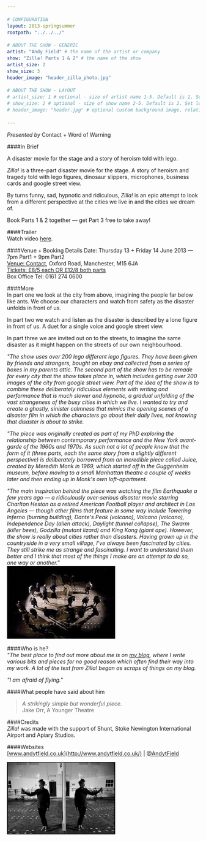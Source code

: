 ```yaml
---

# CONFIGURATION
layout: 2013-springsummer
rootpath: "../../../"

# ABOUT THE SHOW - GENERIC
artist: "Andy Field" # the name of the artist or company
show: "Zilla! Parts 1 & 2" # the name of the show
artist_size: 2
show_size: 3
header_image: "header_zilla_photo.jpg"

# ABOUT THE SHOW - LAYOUT
# artist_size: 1 # optional - size of artist name 1-5. Default is 1. Set longer names to lower values
# show_size: 2 # optional - size of show name 2-5. Default is 2. Set longer names to lower values
# header_image: "header.jpg" # optional custom background image, relative to current page

---
```

*Presented by* Contact + Word of Warning     
     
####In Brief    
     
A disaster movie for the stage and a story of heroism told with lego.    
    
*Zilla!* is a three-part disaster movie for the stage. A story of heroism and tragedy told with lego figures, dinosaur slippers, microphones, business cards and google street view.    
     
By turns funny, sad, hypnotic and ridiculous, *Zilla!* is an epic attempt to look from a different perspective at the cities we live in and the cities we dream of.    
     
Book Parts 1 & 2 together — get Part 3 free to take away!   
   
####Trailer    
Watch video [here](http://vimeo.com/67732979).    
     
####Venue + Booking Details
Date: Thursday 13 + Friday 14 June 2013 — 7pm Part1 + 9pm Part2  
[Venue: Contact](http://contactmcr.com/visit/getting-here/), Oxford Road, Manchester, M15 6JA    
[Tickets: £8/5 each OR £12/8 both parts](http://contactmcr.com/whats-on/1222-andy-field-zilla/)   
Box Office Tel: 0161 274 0600  
      
####More    
In part one we look at the city from above, imagining the people far below like ants. We choose our characters and watch from safety as the disaster unfolds in front of us.    
      
In part two we watch and listen as the disaster is described by a lone figure in front of us. A duet for a single voice and google street view.    
      
In part three we are invited out on to the streets, to imagine the same disaster as it might happen on the streets of our own neighbourhood.    
    
*"The show uses over 200 lego different lego figures. They have been given by friends and strangers, bought on ebay and collected from a series of boxes in my parents attic. The second part of the show has to be remade for every city that the show takes place in, which includes getting over 200 images of the city from google street view. Part of the idea of the show is to combine these deliberately ridiculous elements with writing and performance that is much slower and hypnotic, a gradual unfolding of the vast strangeness of the busy cities in which we live. I wanted to try and create a ghostly, sinister calmness that mimics the opening scenes of a disaster film in which the characters go about their daily lives, not knowing that disaster is about to strike.*    
    
*"The piece was originally created as part of my PhD exploring the relationship between contemporary performance and the New York avant-garde of the 1960s and 1970s. As such not a lot of people know that the form of it (three parts, each the same story from a slightly different perspective) is deliberately borrowed from an incredible piece called Juice, created by Meredith Monk in 1969, which started off in the Guggenheim museum, before moving to a small Manhattan theatre a couple of weeks later and then ending up in Monk's own loft-apartment.*    
    
*"The main inspiration behind the piece was watching the film Earthquake a few years ago — a ridiculously over-serious disaster movie starring Charlton Heston as a retired American Football player and architect in Los Angeles — though other films that feature in some way include Towering Inferno (burning building), Dante's Peak (volcano), Volcano (volcano), Independence Day (alien attack), Daylight (tunnel collapse), The Swarm (killer bees), Godzilla (mutant lizard) and King Kong (giant ape). However, the show is really about cities rather than disasters. Having grown up in the countryside in a very small village, I've always been fascinated by cities. They still strike me as strange and fascinating. I want to understand them better and I think that most of the things I make are an attempt to do so, one way or another."*    
![Zilla](zillapt1.jpg)    
    
####Who is he?    
*"The best place to find out more about me is on [my blog](http://andytfield.wordpress.com), where I write various bits and pieces for no good reason which often find their way into my work. A lot of the text from Zilla! began as scraps of things on my blog.*
     
*"I am afraid of flying."*    
    
####What people have said about him    
>*A strikingly simple but wonderful piece.*<br>Jake Orr, A Younger Theatre    
    
####Credits    
*Zilla!* was made with the support of Shunt, Stoke Newington International Airport and Apiary Studios.    
    
####Websites    
[www.andytfield.co.uk](http://www.andytfield.co.uk/) | [@AndytField](http://twitter.com/andytfield)    
    
![Zilla](ZillaHatch.jpg)
